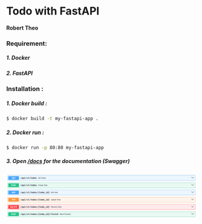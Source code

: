# Todo with FastAPI
**Robert Theo**

### Requirement:
##### 1. Docker
##### 2. FastAPI


### Installation :
##### 1. Docker build :
```sh
$ docker build -t my-fastapi-app .
```
##### 2. Docker run :
```sh
$ docker run -p 80:80 my-fastapi-app
```

##### 3. Open [/docs](https://todo-fastapi-293463637151.asia-southeast2.run.app/docs) for the documentation (Swagger)
![image](./asset/documentation.png)



